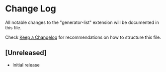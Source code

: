 # Change Log

All notable changes to the "generator-list" extension will be documented in this file.

Check [Keep a Changelog](http://keepachangelog.com/) for recommendations on how to structure this file.

## [Unreleased]

- Initial release